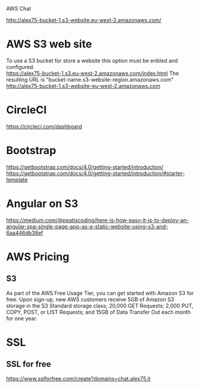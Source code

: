 AWS Chat

http://alex75-bucket-1.s3-website.eu-west-2.amazonaws.com/

# AWS S3 web site

To use a S3 bucket for store a website this option must be enbled and configured.  
https://alex75-bucket-1.s3.eu-west-2.amazonaws.com/index.html
The resulting URL is "bucket-name.s3-website-region.amazonaws.com"  
http://alex75-bucket-1.s3-website-eu-west-2.amazonaws.com


# CircleCI

https://circleci.com/dashboard


# Bootstrap

https://getbootstrap.com/docs/4.0/getting-started/introduction/  
https://getbootstrap.com/docs/4.0/getting-started/introduction/#starter-template  


# Angular on S3

https://medium.com/@peatiscoding/here-is-how-easy-it-is-to-deploy-an-angular-spa-single-page-app-as-a-static-website-using-s3-and-6aa446db38ef

# AWS Pricing

## S3
As part of the AWS Free Usage Tier, you can get started with Amazon S3 for free. Upon sign-up, new AWS customers receive 5GB of Amazon S3 storage in the S3 Standard storage class; 20,000 GET Requests; 2,000 PUT, COPY, POST, or LIST Requests; and 15GB of Data Transfer Out each month for one year.


# SSL

## SSL for free
https://www.sslforfree.com/create?domains=chat.alex75.it